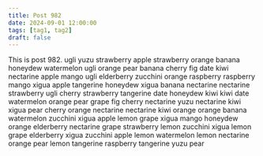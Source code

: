 ```yaml
---
title: Post 982
date: 2024-09-01 12:00:00
tags: [tag1, tag2]
draft: false
---
```

This is post 982.
ugli
yuzu
strawberry
apple
strawberry
orange
banana
honeydew
watermelon
ugli
orange
pear
banana
cherry
fig
date
kiwi
nectarine
apple
mango
ugli
elderberry
zucchini
orange
raspberry
raspberry
mango
xigua
apple
tangerine
honeydew
xigua
banana
nectarine
nectarine
strawberry
ugli
cherry
strawberry
tangerine
date
honeydew
kiwi
kiwi
date
watermelon
orange
pear
grape
fig
cherry
nectarine
yuzu
nectarine
kiwi
xigua
pear
cherry
orange
nectarine
nectarine
kiwi
orange
orange
banana
watermelon
zucchini
xigua
apple
lemon
grape
xigua
mango
honeydew
orange
elderberry
nectarine
grape
strawberry
lemon
zucchini
xigua
lemon
grape
elderberry
xigua
zucchini
apple
lemon
watermelon
lemon
nectarine
orange
pear
lemon
tangerine
raspberry
tangerine
yuzu
pear
